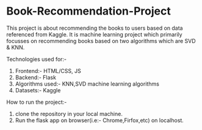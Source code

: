 # Book-Recommendation-Project
This project is about recommending the books to users based on data referenced from Kaggle. It is machine learning project which primarily focusses on recommending books based on two algorithms which are SVD & KNN.

Technologies used for:- 
1. Frontend:- HTML/CSS, JS
2. Backend:- Flask
3. Algorithms used:- KNN,SVD machine learning algorithms
4. Datasets:- Kaggle

How to run the project:- 
1. clone the repository in your local machine.
2. Run the flask app on browser(i.e:- Chrome,Firfox,etc) on localhost.

